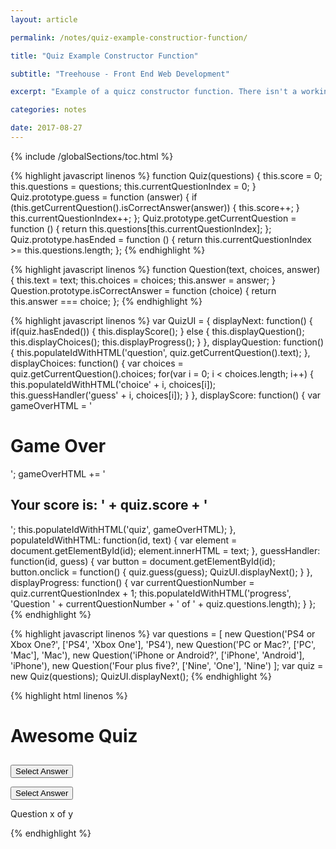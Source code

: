 ```yaml
---
layout: article

permalink: /notes/quiz-example-constructior-function/

title: "Quiz Example Constructor Function"

subtitle: "Treehouse - Front End Web Development"

excerpt: "Example of a quicz constructor function. There isn't a working example in this post, but all the necessary HTML, and JavaScript is here."

categories: notes

date: 2017-08-27
---
```


{% include /globalSections/toc.html %}

{% highlight javascript linenos %}
function Quiz(questions) {
  this.score = 0;
  this.questions = questions;
  this.currentQuestionIndex = 0;
}
Quiz.prototype.guess = function (answer) {
  if (this.getCurrentQuestion().isCorrectAnswer(answer)) {
    this.score++;
  }
  this.currentQuestionIndex++;
};
Quiz.prototype.getCurrentQuestion = function () {
  return this.questions[this.currentQuestionIndex];
};
Quiz.prototype.hasEnded = function () {
  return this.currentQuestionIndex >= this.questions.length;
};
{% endhighlight %}

{% highlight javascript linenos %}
function Question(text, choices, answer) {
  this.text = text;
  this.choices = choices;
  this.answer = answer;
}
Question.prototype.isCorrectAnswer = function (choice) {
  return this.answer === choice;
};
{% endhighlight %}

{% highlight javascript linenos %}
var QuizUI = {
  displayNext: function() {
    if(quiz.hasEnded()) {
      this.displayScore();
    } else {
      this.displayQuestion();
      this.displayChoices();
      this.displayProgress();
    }
  },
  displayQuestion: function() {
    this.populateIdWithHTML('question', quiz.getCurrentQuestion().text);
  },
  displayChoices: function() {
    var choices = quiz.getCurrentQuestion().choices;
    for(var i = 0; i < choices.length; i++) {
      this.populateIdWithHTML('choice' + i, choices[i]);
      this.guessHandler('guess' + i, choices[i]);
    }
  },
  displayScore: function() {
    var gameOverHTML = '<h1>Game Over</h1>';
    gameOverHTML += '<h2>Your score is: ' + quiz.score + '</h2>';
    this.populateIdWithHTML('quiz', gameOverHTML);
  },
  populateIdWithHTML: function(id, text) {
    var element = document.getElementById(id);
    element.innerHTML = text;
  },
  guessHandler: function(id, guess) {
    var button = document.getElementById(id);
    button.onclick = function() {
      quiz.guess(guess);
      QuizUI.displayNext();
    }
  },
  displayProgress: function() {
    var currentQuestionNumber = quiz.currentQuestionIndex + 1;
    this.populateIdWithHTML('progress', 'Question ' + currentQuestionNumber + ' of ' + quiz.questions.length);
  }
};
{% endhighlight %}

{% highlight javascript linenos %}
var questions = [
  new Question('PS4 or Xbox One?', ['PS4', 'Xbox One'], 'PS4'),
  new Question('PC or Mac?', ['PC', 'Mac'], 'Mac'),
  new Question('iPhone or Android?', ['iPhone', 'Android'], 'iPhone'),
  new Question('Four plus five?', ['Nine', 'One'], 'Nine')
];
var quiz = new Quiz(questions);
QuizUI.displayNext();
{% endhighlight %}

{% highlight html linenos %}
<!DOCTYPE html>
<html>
<head lang="en">
  <meta charset="UTF-8">
  <title>Amazing Quiz</title>
  <link rel="stylesheet" type="text/css" href="style.css">
</head>
<body>
  <div class="grid">
    <div id="quiz" class="centered grid__col--8">
      <h1>Awesome Quiz</h1>
      <h2 id="question" class="headline-secondary--grouped"></h2>
      <p id="choice0"></p>
      <button id="guess0" class="btn--default">Select Answer</button>
      <p id="choice1"></p>
      <button id="guess1" class="btn--default">Select Answer</button>
      <footer>
        <p id="progress">Question x of y</p>
      </footer>
    </div>
  </div>
  <script src="quiz.js"></script>
  <script src="question.js"></script>
  <script src="quiz_ui.js"></script>
  <script src="app.js"></script>
</body>
</html>
{% endhighlight %}